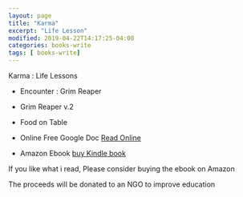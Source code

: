```yaml
---
layout: page
title: "Karma"
excerpt: "Life Lesson"
modified: 2019-04-22T14:17:25-04:00
categories: books-write
tags: [ books-write]
---
```



Karma : Life Lessons

* Encounter : Grim Reaper

* Grim Reaper v.2

* Food on Table


* Online Free Google Doc
[Read Online](https://docs.google.com/document/d/1Z8oHAMtDplGZ7tTbzLECgDZF-AwJ-MmKKLvX6rC_FvY/edit?usp=sharing)


* Amazon Ebook [buy Kindle book](https://amzn.to/2TXZPJx)

If you like what i read, Please consider buying the ebook on Amazon

The proceeds will be donated to an NGO to improve education
